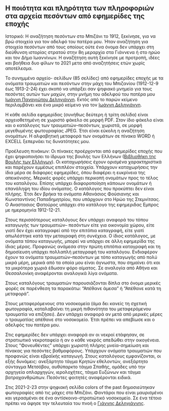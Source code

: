 ## Η ποιότητα και πληρότητα των πληροφοριών στα αρχεία πεσόντων από εφημερίδες της εποχής 

Ιστορικό: Η αναζήτηση πεσόντων στο Μπιζάνι το 1912, ξεκίνησε, για να βρώ  στοιχεία  για τον αδελφό του πατέρα μου. Ήταν αναζήτηση για στοιχεία πεσόντων από τους οποίους ούτε ένα όνομα δεν υπάρχει στη διεύθυνση ιστορίας στρατού στην 8η μεραρχία στα Γιάννενα ή στο ηρώο και τον Δήμο Ιωαννίνων. Η αναζήτηση αυτή ξεκίνησε με προτροπή, ιδέες και βοήθεια δυο φίλων το 2021 μετα από αναζητήσεις ετών χωρίς αποτέλεσμα.

Το συνημμένο  αρχείο- σελίδων (85 σελίδες) από εφημερίδες εποχής με τα ονόματα τραυματιών και πεσόντων στην μάχη του Μπιζανίου  (1912-12-9 έως 1913-2-24) έχει σκοπό να  υπάρξει σαν ψηφιακό μνημείο για τους πεσόντες αυτών των μαχών, στην μνήμη του αδελφού του πατέρα μου [Ιωάννη Παναγιώτου Δεληγιάννη](https://ioannis-del-iroo.github.io/ioannis). Εκτός από το παρών κείμενο περιλαμβάνει και ένα μικρό  κείμενο για τον [Ιωάννη Δεληγιάννη](https://ioannis-del-iroo.github.io/ioannis).

Η κάθε σελίδα εφημερίδας (συνήθως δεύτερη ή τρίτη σελίδα) είναι αρχειοθετημένη σε χωριστό φάκελο σε μορφή PDF.  Στον ίδιο φάκελο είναι και ο κατάλογος των τραυματιών–πεσόντων, χωριστά, σε μορφή  μεγεθυμένης φωτογραφίας JPEG. Έτσι είναι εύκολη η αναζήτηση ονομάτων. Η αλφαβητική μεταφορά των ονομάτων σε πίνακα WORD ή  EXCELL  ξεπερνάει τις δυνατότητες μου. 

Προέλευση πινάκων: Οι πίνακες προέρχονται από εφημερίδες εποχής που έχει ψηφιοποιήσει το ίδρυμα της βουλής των Ελλήνων ([Βιβλιοθήκη της Βουλής των Ελλήνων](https://library.parliament.gr/%CE%A8%CE%B7%CF%86%CE%B9%CE%B1%CE%BA%CE%AE-%CE%92%CE%B9%CE%B2%CE%BB%CE%B9%CE%BF%CE%B8%CE%AE%CE%BA%CE%B7/%CE%95%CF%86%CE%B7%CE%BC%CE%B5%CF%81%CE%AF%CE%B4%CE%B5%CF%82-%CE%BA%CE%B1%CE%B9-%CE%A0%CE%B5%CF%81%CE%B9%CE%BF%CE%B4%CE%B9%CE%BA%CE%AC)). Οι καταχωρήσεις έχουν ορισμένα χαρακτηριστικά και παρέχουν εμμέσως επιπλέον στοιχεία.  Υπάρχουν καταχωρήσεις την ίδια μέρα σε διάφορες εφημερίδες, όπου διαφέρει η ευκρίνεια  της απεικόνισης. Μερικές φορές υπάρχει περικοπή ονομάτων προς το τέλος του καταλόγου. Επίσης υπάρχει διαφοροποίηση κάποιων ονομάτων ή επανάληψη του ιδίου ονόματος. Ο κατάλογος που προκύπτει δεν είναι πλήρης. Έτσι δεν βρήκα τα ονόματα Αθανάσιος Φούσιανης και Κωνσταντίνος Παπαδημητρίου, που υπάρχουν στο Ηρώο της Στεμνίτσας. Ο Αναστασιος Φατούρος υπάρχει στο κατάλογο της εφημεριδας Εμπρος με ημερομηνία 1912-12-21.

Στους περισσότερους καταλόγους δεν υπάρχει αναφορά του τόπου καταγωγής  των τραυματιών– πεσόντων είτε για οικονομία χώρου, είτε γιατί δεν έχει καταγραφεί από την επιτόπια καταγραφή, είτε γιατί απωλέστηκε κατά την μεταγραφή στη συνέχεια. Ο ίδιος κατάλογος, με ονόματα τόπου καταγωγής, μπορεί να υπάρχει σε άλλη εφημερίδα της ίδιας μέρας. Προφανώς ανάμεσα στην πρώτη επιτόπια καταγραφή και τη δημοσίευση υπάρχει πολλαπλή μεταγραφή του καταλόγου. Ενδιαφέρον έχουν τα ονόματα τραυματιών–πεσόντων με τόπο καταγωγής από πολύ μικρά μέρη, μερικά από τα οποία μου είναι άγνωστα, που σημαίνει ότι και τα μικρότερα χωριά έδωσαν φόρο αίματος. Σε αναλογία από Αθήνα και Θεσσαλονίκη αναφέρονται αναλογικά λίγα ονόματα.

Στους καταλόγους τραυματιών  παρουσιάζονται δίπλα στο όνομα μερικές φορές σε παρένθεση τα παρακάτω: “Απέθανε άμεσα” ή “Απέθανε  κατά τη μεταφορά”. 

Στους μεταφερόμενους  στα νοσοκομεία  (άμα δει κανείς τη σχετική φωτογραφία, καταλαβαίνει τη μικρή πιθανότητα του μεταφερόμενου τραυματία  να επιζήσει).  Δεν υπάρχει αναφορά αν μετά από μερικές μέρες ο τραυματίας απέθανε στο νοσοκομείο. Έτσι πρέπει να απεβίωσε και  ο αδελφός του πατέρα μου.

Στις εφημερίδες δεν υπάρχει αναφορά αν οι νεκροί  ετάφησαν, σε στρατιωτικό νεκροταφείο ή αν ο κάθε νεκρός απεδώθει στην οικογένεια.
Στους “Φονευθέντες”  υπάρχει  χωριστή πλήρης μνεία-σημείωση και πίνακας για πεσόντες βαθμοφόρους. 
Υπάρχουν ονόματα τραυματιών που προφανώς είναι εβραϊκής καταγωγή.
Στους καταλόγους εμφανίζονται, οι εξής δυνάμεις: ανεξάρτητο τάγμα Κρητών εθελοντών, ανεξάρτητο σύνταγμα Μετσόβου, αυθύπαρκτο τάγμα Σπαθής, ομάδες υπό την αρχηγεία οπλαρχηγών, ιερολοχήτες, τάγμα Ευζώνων και τάγμα βατραχανθρώπων. Πεσόντες φοιτητές αναφέρονται ειδικά.

Στις 2021-2-23 στην ψηφιακή σελίδα colors of the past δημοσιεύτηκαν φωτογραφίες από τις μάχες στο Μπιζάνι. Φαντάροι που είναι μαυρισμένοι και γερασμένοι σε ένα αντίσκοινο-στρατιώτικό νοσοκομείο. Σε ένα τέτοιο πρέπει να άφησε την τελευταία του πνοή ο [Γιάννης Δεληγιάννης](https://ioannis-del-iroo.github.io/ioannis). 

